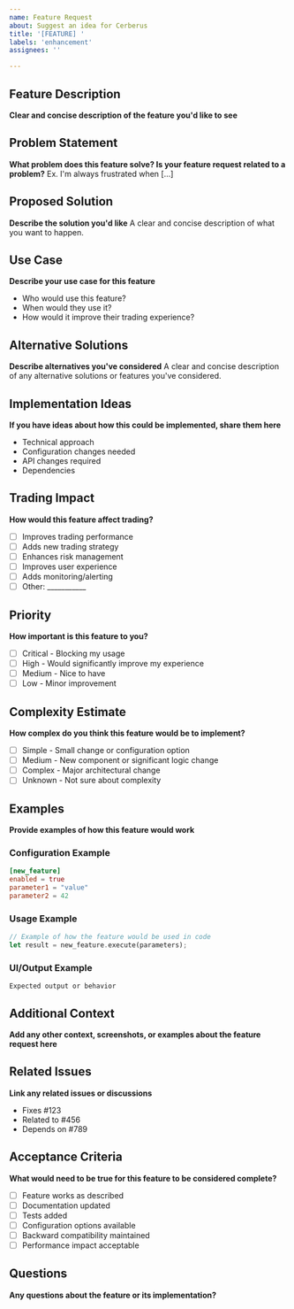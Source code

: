 ```yaml
---
name: Feature Request
about: Suggest an idea for Cerberus
title: '[FEATURE] '
labels: 'enhancement'
assignees: ''

---
```


## Feature Description

**Clear and concise description of the feature you'd like to see**

## Problem Statement

**What problem does this feature solve? Is your feature request related to a problem?**
Ex. I'm always frustrated when [...]

## Proposed Solution

**Describe the solution you'd like**
A clear and concise description of what you want to happen.

## Use Case

**Describe your use case for this feature**
- Who would use this feature?
- When would they use it?
- How would it improve their trading experience?

## Alternative Solutions

**Describe alternatives you've considered**
A clear and concise description of any alternative solutions or features you've considered.

## Implementation Ideas

**If you have ideas about how this could be implemented, share them here**
- Technical approach
- Configuration changes needed
- API changes required
- Dependencies

## Trading Impact

**How would this feature affect trading?**
- [ ] Improves trading performance
- [ ] Adds new trading strategy
- [ ] Enhances risk management
- [ ] Improves user experience
- [ ] Adds monitoring/alerting
- [ ] Other: ___________

## Priority

**How important is this feature to you?**
- [ ] Critical - Blocking my usage
- [ ] High - Would significantly improve my experience
- [ ] Medium - Nice to have
- [ ] Low - Minor improvement

## Complexity Estimate

**How complex do you think this feature would be to implement?**
- [ ] Simple - Small change or configuration option
- [ ] Medium - New component or significant logic change
- [ ] Complex - Major architectural change
- [ ] Unknown - Not sure about complexity

## Examples

**Provide examples of how this feature would work**

### Configuration Example
```toml
[new_feature]
enabled = true
parameter1 = "value"
parameter2 = 42
```

### Usage Example
```rust
// Example of how the feature would be used in code
let result = new_feature.execute(parameters);
```

### UI/Output Example
```
Expected output or behavior
```

## Additional Context

**Add any other context, screenshots, or examples about the feature request here**

## Related Issues

**Link any related issues or discussions**
- Fixes #123
- Related to #456
- Depends on #789

## Acceptance Criteria

**What would need to be true for this feature to be considered complete?**
- [ ] Feature works as described
- [ ] Documentation updated
- [ ] Tests added
- [ ] Configuration options available
- [ ] Backward compatibility maintained
- [ ] Performance impact acceptable

## Questions

**Any questions about the feature or its implementation?**
